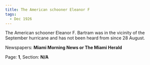```yaml
---  
title: The American schooner Eleanor F  
tags:  
  - Dec 1926  
---  
```

  
The American schooner Eleanor F. Bartram was in the vicinity of the September hurricane and has not been heard from since 28 August.  
  
Newspapers: **Miami Morning News or The Miami Herald**  
  
Page: **1**, Section: **N/A** 
